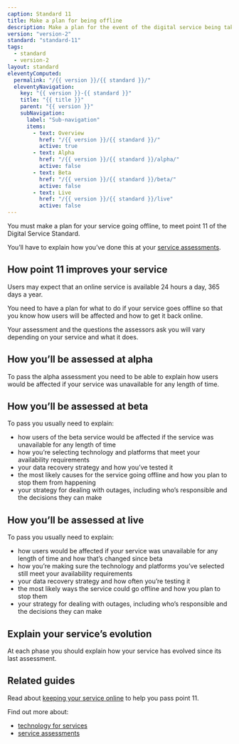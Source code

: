 ```yaml
---
caption: Standard 11
title: Make a plan for being offline
description: Make a plan for the event of the digital service being taken temporarily offline.
version: "version-2"
standard: "standard-11"
tags:
  - standard
  - version-2
layout: standard
eleventyComputed:
  permalink: "/{{ version }}/{{ standard }}/"
  eleventyNavigation:
    key: "{{ version }}-{{ standard }}"
    title: "{{ title }}"
    parent: "{{ version }}"
    subNavigation:
      label: "Sub-navigation"
      items:
        - text: Overview
          href: "/{{ version }}/{{ standard }}/"
          active: true
        - text: Alpha
          href: "/{{ version }}/{{ standard }}/alpha/"
          active: false
        - text: Beta
          href: "/{{ version }}/{{ standard }}/beta/"
          active: false
        - text: Live
          href: "/{{ version }}/{{ standard }}/live"
          active: false
---
```


You must make a plan for your service going offline, to meet point 11 of the Digital Service Standard.

You’ll have to explain how you’ve done this at your [service assessments](https://www.gov.uk/service-manual/service-assessments/how-service-assessments-work).

## How point 11 improves your service

Users may expect that an online service is available 24 hours a day, 365 days a year.

You need to have a plan for what to do if your service goes offline so that you know how users will be affected and how to get it back online.

Your assessment and the questions the assessors ask you will vary depending on your service and what it does.

## How you’ll be assessed at alpha

To pass the alpha assessment you need to be able to explain how users would be affected if your service was unavailable for any length of time.

## How you’ll be assessed at beta

To pass you usually need to explain:

- how users of the beta service would be affected if the service was unavailable for any length of time
- how you’re selecting technology and platforms that meet your availability requirements
- your data recovery strategy and how you’ve tested it
- the most likely causes for the service going offline and how you plan to stop them from happening
- your strategy for dealing with outages, including who’s responsible and the decisions they can make

## How you’ll be assessed at live

To pass you usually need to explain:

- how users would be affected if your service was unavailable for any length of time and how that’s changed since beta
- how you’re making sure the technology and platforms you’ve selected still meet your availability requirements
- your data recovery strategy and how often you’re testing it
- the most likely ways the service could go offline and how you plan to stop them
- your strategy for dealing with outages, including who’s responsible and the decisions they can make

## Explain your service’s evolution

At each phase you should explain how your service has evolved since its last assessment.

## Related guides

Read about [keeping your service online](https://www.gov.uk/service-manual/technology/uptime-and-availability-keeping-your-service-online) to help you pass point 11.

Find out more about:

- [technology for services](https://www.gov.uk/service-manual/technology)
- [service assessments](https://www.gov.uk/service-manual/service-assessments)

